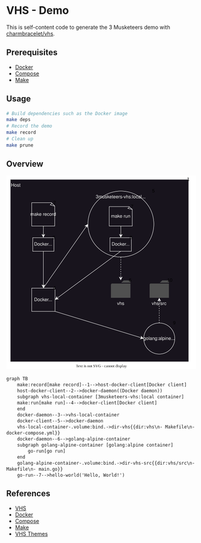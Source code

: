 # VHS - Demo

This is self-content code to generate the 3 Musketeers demo with [charmbracelet/vhs](https://github.com/charmbracelet/vhs).

## Prerequisites

- [Docker](https://www.docker.com/)
- [Compose](https://docs.docker.com/compose/)
- [Make](https://www.gnu.org/software/make/)

## Usage

```bash
# Build dependencies such as the Docker image
make deps
# Record the demo
make record
# Clean up
make prune
```

## Overview

![demo-overview](./demo-overview.svg)

```mermaid
graph TB
    make:record[make record]--1-->host-docker-client[Docker client]
    host-docker-client--2-->docker-daemon((Docker daemon))
    subgraph vhs-local-container [3musketeers-vhs:local container]
    make:run[make run]--4-->docker-client[Docker client]
    end
    docker-daemon--3-->vhs-local-container
    docker-client--5-->docker-daemon
    vhs-local-container-.volume:bind.->dir-vhs{{dir:vhs\n- Makefile\n- docker-compose.yml}}
    docker-daemon--6-->golang-alpine-container
    subgraph golang-alpine-container [golang:alpine container]
        go-run[go run]
    end
    golang-alpine-container-.volume:bind.->dir-vhs-src{{dir:vhs/src\n- Makefile\n- main.go}}
    go-run--7-->hello-world('Hello, World!')
```

## References

- [VHS](https://github.com/charmbracelet/vhs)
- [Docker](https://www.docker.com/)
- [Compose](https://docs.docker.com/compose/)
- [Make](https://www.gnu.org/software/make/)
- [VHS Themes](https://github.com/flemay/vhs-themes)
